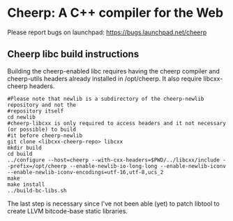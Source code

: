 Cheerp: A C++ compiler for the Web
==================================

Please report bugs on launchpad:
https://bugs.launchpad.net/cheerp

Cheerp libc build instructions
------------------------------

Building the cheerp-enabled libc requires having the cheerp compiler
and cheerp-utils headers already installed in /opt/cheerp. It also require
libcxx-cheerp headers.

```
#Please note that newlib is a subdirectory of the cheerp-newlib repository and not the
#repository itself
cd newlib
#cheerp-libcxx is only required to access headers and it not necessary (or possible) to build
#it before cheerp-newlib
git clone <libcxx-cheerp-repo> libcxx
mkdir build
cd build
../configure --host=cheerp --with-cxx-headers=$PWD/../libcxx/include --prefix=/opt/cheerp --enable-newlib-io-long-long --enable-newlib-iconv --enable-newlib-iconv-encodings=utf-16,utf-8,ucs_2
make
make install
../build-bc-libs.sh
```

The last step is necessary since I've not been able (yet) to patch libtool to create
LLVM bitcode-base static libraries.
